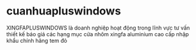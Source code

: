 # cuanhuapluswindows
XINGFAPLUSWINDOWS là doanh nghiệp hoạt động trong lĩnh vực tư vấn thiết kế báo giá  các hạng mục cửa nhôm xingfa aluminium cao cấp nhập khẩu chính hãng tem đỏ
